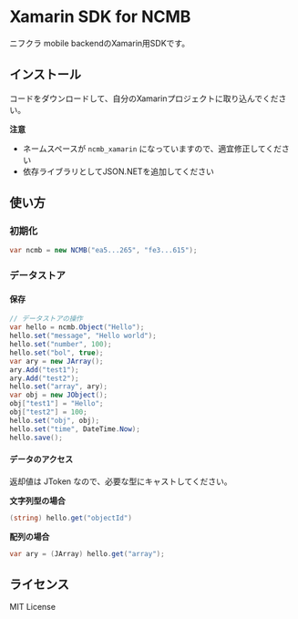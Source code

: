 # Xamarin SDK for NCMB

ニフクラ mobile backendのXamarin用SDKです。

## インストール

コードをダウンロードして、自分のXamarinプロジェクトに取り込んでください。

**注意**

- ネームスペースが `ncmb_xamarin` になっていますので、適宜修正してください
- 依存ライブラリとしてJSON.NETを追加してください

## 使い方

### 初期化

```cs
var ncmb = new NCMB("ea5...265", "fe3...615");
```

### データストア

#### 保存

```cs
// データストアの操作
var hello = ncmb.Object("Hello");
hello.set("message", "Hello world");
hello.set("number", 100);
hello.set("bol", true);
var ary = new JArray();
ary.Add("test1");
ary.Add("test2");
hello.set("array", ary);
var obj = new JObject();
obj["test1"] = "Hello";
obj["test2"] = 100;
hello.set("obj", obj);
hello.set("time", DateTime.Now);
hello.save();
```

#### データのアクセス

返却値は JToken なので、必要な型にキャストしてください。

**文字列型の場合**

```cs
(string) hello.get("objectId")
```

**配列の場合**

```cs
var ary = (JArray) hello.get("array");
```

## ライセンス

MIT License

